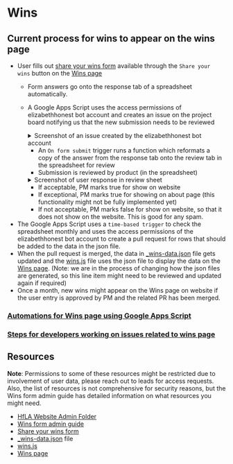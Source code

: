 # Wins

## Current process for wins to appear on the wins page
- User fills out [share your wins form](https://docs.google.com/forms/d/e/1FAIpQLSeTiFjtxKbYgrJHAdFUovXlE55BdwwUQ9NePOXRY2q-h-w1tg/viewform) available through the `Share your wins` button on the [Wins page](https://www.hackforla.org/wins/) 
  - Form answers go onto the response tab of a spreadsheet automatically.
  - A Google Apps Script uses the access permissions of elizabethhonest bot account and creates an issue on the project board notifying us that the new submission needs to be reviewed
    <details>
    <summary>Screenshot of an issue created by the elizabethhonest bot account</summary>

    <img src="https://user-images.githubusercontent.com/37763229/158071517-0e074b14-11b1-4aa4-bb7a-d129d68cb6f1.png" width=450px>
    </details>

    - An `On form submit` trigger runs a function which reformats a copy of the answer from the response tab onto the review tab in the spreadsheet for review
    - Submission is reviewed by product (in the spreadsheet)
    <details>
    <summary>Screenshot of user response in review sheet</summary>

    ![image](https://user-images.githubusercontent.com/37763229/158071724-44f70f60-2a17-4daf-8b37-5617b90b4e6b.png)
    </details>

      - If acceptable, PM marks true for show on website
      - If exceptional, PM marks true for showing on about page (this functionality might not be fully implemented yet)
      - If not acceptable, PM marks false for show on website, so that it does not show on the website.  This is good for any spam.
- The Google Apps Script uses a `time-based trigger` to check the spreadsheet monthly and uses the access permissions of the elizabethhonest bot account to create a pull request for rows that should be added to the data in the json file.
- When the pull request is merged, the data in [_wins-data.json](https://github.com/hackforla/website/blob/gh-pages/_data/external/_wins-data.json) file gets updated and the [wins.js](https://github.com/hackforla/website/blob/gh-pages/assets/js/wins.js) file uses the json file to display the data on the [Wins page](https://www.hackforla.org/wins/). (Note: we are in the process of changing how the json files are generated, so this line item might need to be reviewed and updated again if required)
- Once a month, new wins might appear on the Wins page on website if the user entry is approved by PM and the related PR has been merged.

### [Automations for Wins page using Google Apps Script](Automations-for-Wins-page-using-Google-Apps-Script)

### [Steps for developers working on issues related to wins page](Steps-for-developers-working-on-issues-related-to-wins-page)

## Resources
**Note**: Permissions to some of these resources might be restricted due to involvement of user data, please reach out to leads for access requests. Also, the list of resources is not comprehensive for security reasons, but the Wins form admin guide has detailed information on what resources you might need. 
- [HfLA Website Admin Folder](https://drive.google.com/drive/folders/19ZHh3MTf4vmU9NPW1OViRQ4wvb8oGOoC)
- [Wins form admin guide](https://docs.google.com/document/d/1j1JTX5XzotgVCVZ91ImvenedPN5-IVjdSKDukq1B9iE/edit)
- [Share your wins form](https://docs.google.com/forms/d/e/1FAIpQLSeTiFjtxKbYgrJHAdFUovXlE55BdwwUQ9NePOXRY2q-h-w1tg/viewform)
- [_wins-data.json](https://github.com/hackforla/website/blob/gh-pages/_data/external/_wins-data.json) file 
- [wins.js](https://github.com/hackforla/website/blob/gh-pages/assets/js/wins.js) 
- [Wins page](https://www.hackforla.org/wins/)